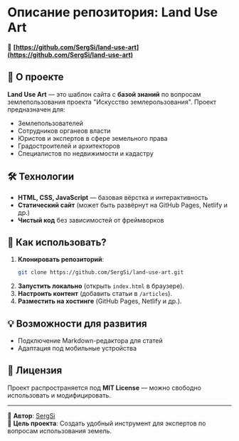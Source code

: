 # Описание репозитория: **Land Use Art**  

🔗 **[https://github.com/SergSi/land-use-art](https://github.com/SergSi/land-use-art)**  

## 📌 О проекте  
**Land Use Art** — это шаблон сайта с **базой знаний** по вопросам землепользования проекта "Искусство землерользования". Проект предназначен для:  
- Землепользователей
- Сотрудников органеов власти 
- Юристов и экспертов в сфере земельного права  
- Градостроителей и архитекторов  
- Специалистов по недвижимости и кадастру  
  
## 🛠 Технологии  
- **HTML, CSS, JavaScript** — базовая вёрстка и интерактивность  
- **Статический сайт** (может быть развёрнут на GitHub Pages, Netlify и др.)  
- **Чистый код** без зависимостей от фреймворков  

## 🚀 Как использовать?  
1. **Клонировать репозиторий**:  
   ```bash
   git clone https://github.com/SergSi/land-use-art.git
   ```  
2. **Запустить локально** (открыть `index.html` в браузере).  
3. **Настроить контент** (добавить статьи в `/articles`).  
4. **Разместить на хостинге** (GitHub Pages, Netlify и др.).  

## 💡 Возможности для развития  
- Подключение Markdown-редактора для статей  
- Адаптация под мобильные устройства  

## 📜 Лицензия  
Проект распространяется под **MIT License** — можно свободно использовать и модифицировать.  

---

🔹 **Автор**: [SergSi](https://github.com/SergSi)  
🔹 **Цель проекта**: Создать удобный инструмент для экспертов по вопросам использования земель.  
